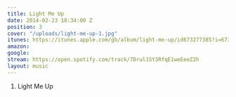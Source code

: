 ```yaml
---
title: Light Me Up
date: 2014-02-23 18:34:00 Z
position: 3
cover: "/uploads/light-me-up-1.jpg"
itunes: https://itunes.apple.com/gb/album/light-me-up/id673277385?i=673277686
amazon: 
google: 
stream: https://open.spotify.com/track/7Drul1SY3RfqE1weEeoZ2h
layout: music
---
```


1. Light Me Up
